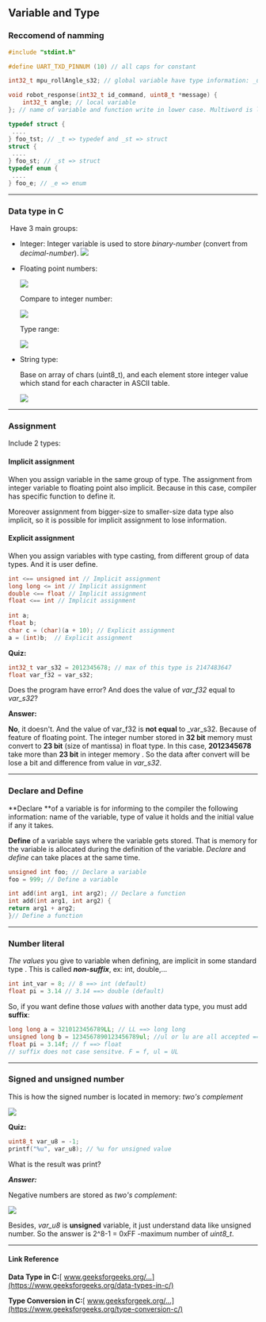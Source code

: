 ## Variable and Type

### Reccomend of namming

```c
#include "stdint.h"

#define UART_TXD_PINNUM (10) // all caps for constant

int32_t mpu_rollAngle_s32; // global variable have type information: _u32(uint32_t), _f32(float)...

void robot_response(int32_t id_command, uint8_t *message) {
    int32_t angle; // local variable
}; // name of variable and function write in lower case. Multiword is linked by "_"

typedef struct {
 ....  
} foo_tst; // _t => typedef and _st => struct
struct {
 ....
} foo_st; // _st => struct
typedef enum {
 ....   
} foo_e; // _e => enum
```

---

### Data type in C

​    Have 3 main groups:

* Integer: Integer variable is used to store _binary-number_ (convert from _decimal-number_).
    ![](./assets/images/1_1.png)

* Floating point numbers:

  ![](./assets/images/1_2.png)

  Compare to integer number:

  ![](./assets/images/1_3.png)

  Type range:

  ![](./assets/images/1_4.png)

  

* String type:

  Base on array of chars (uint8_t), and each element store integer value which stand for each character in ASCII table.
  

  ![](./assets/images/1_5.png)

[Decimal ASCII Chart]: www.asciichart.com

---

### Assignment

Include 2 types:

#### 		Implicit assignment

When you assign variable in the same group of type. The assignment from integer variable to floating point also implicit. Because in this case, compiler has specific function to define it.

Moreover assignment from bigger-size to smaller-size data type also implicit, so it is possible for implicit assignment to lose information.

#### 		Explicit assignment

When you assign variables with type casting,  from different group of data types. And it is user define.

```c
int <== unsigned int // Implicit assignment
long long <= int // Implicit assignment
double <== float // Implicit assignment
float <== int // Implicit assignment
    
int a;
float b;
char c = (char)(a + 10); // Explicit assignment
a = (int)b;  // Explicit assignment
```

**Quiz:** 

```c
int32_t var_s32 = 2012345678; // max of this type is 2147483647
float var_f32 = var_s32;
```

Does the program have error? And does the value of _var_f32_ equal to _var_s32_?

**Answer:**

**No**, it doesn't. And the value of var_f32 is **not equal** to _var_s32. Because of feature of floating point. The integer number stored in **32 bit** memory must convert to **23 bit** (size of mantissa) in float type. In this case, **2012345678** take more than **23 bit** in integer memory . So the data after convert will be lose a bit and difference from value in _var_s32_.

----

### Declare and Define

**Declare **of a variable is for informing to the compiler the following information: name of the variable, type of value it holds and the initial value if any it takes.

**Define** of a variable says where the variable gets stored. That is memory for the variable is allocated during the definition of the variable. _Declare_ and _define_ can take places at the same time.

```c
unsigned int foo; // Declare a variable
foo = 999; // Define a variable

int add(int arg1, int arg2); // Declare a function
int add(int arg1, int arg2) {
return arg1 + arg2;
}// Define a function
```

-------

### Number literal

_The values_ you give to variable when defining, are implicit in some standard type .  This is called  _**non-suffix**_, ex: int, double,...

```c
int int_var = 8; // 8 ==> int (default)
float pi = 3.14 // 3.14 ==> double (default)
```

So, if you want define those _values_ with another data type, you must add **suffix**:

```c
long long a = 3210123456789LL; // LL ==> long long
unsigned long b = 1234567890123456789ul; //ul or lu are all accepted ==>unsigned long
float pi = 3.14f; // f ==> float
// suffix does not case sensitve. F = f, ul = UL
```

----

### Signed and unsigned number

This is how the signed number is located in memory: _two's complement_

![](./assets/images/1_6.png)

**Quiz:**

```c
uint8_t var_u8 = -1;
printf("%u", var_u8); // %u for unsigned value
```

What is the result was print?

_**Answer:**_

Negative numbers are stored as _two's complement_:

![](./assets/images/1_7.png)

Besides, _var_u8_ is **unsigned** variable, it just understand data like unsigned number.  So the answer is 2^8-1 = 0xFF -maximum number of _uint8_t_.

----

#### Link Reference

**Data Type in C:**[ www.geeksforgeeks.org/...](https://www.geeksforgeeks.org/data-types-in-c/)

**Type Conversion in C:**[ www.geeksforgeek.org/...](https://www.geeksforgeeks.org/type-conversion-c/)